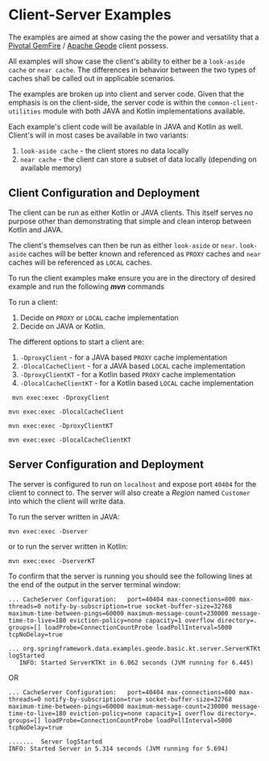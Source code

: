 # Client-Server Examples

The examples are aimed at show casing the the power and versatility that a [Pivotal GemFire](https://pivotal.io/pivotal-gemfire) / [Apache Geode](http://geode.apache.org/) client possess.

All examples will show case the client's ability to either be a `look-aside cache` or `near cache`. The differences in behavior between the two types of caches shall be called out in applicable scenarios.

The examples are broken up into client and server code. Given that the emphasis is on the client-side, the server code is within the `common-client-utilities` module with both JAVA and Kotlin implementations available.

Each example's client code will be available in JAVA and Kotlin as well.
Client's will in most cases be available in two variants:
1. `look-aside cache` - the client stores no data locally
1. `near cache` - the client can store a subset of data locally (depending on available memory)

## Client Configuration and Deployment
The client can be run as either Kotlin or JAVA clients. This itself serves no purpose other than demonstrating that simple and clean interop between Kotlin and JAVA.

The client's themselves can then be run as either `look-aside` or `near`. `look-aside` caches will be better known and referenced as `PROXY` caches and `near` caches will be referenced as `LOCAL` caches.

To run the client examples make ensure you are in the directory of desired example and run the following _**mvn**_ commands

To run a client:
1. Decide on `PROXY` or `LOCAL` cache implementation
1. Decide on JAVA or Kotlin.

The different options to start a client are:
1. `-DproxyClient` - for a JAVA based `PROXY` cache implementation
1. `-DlocalCacheClient` - for a JAVA based `LOCAL` cache implementation
1. `-DproxyClientKT` - for a Kotlin based `PROXY` cache implementation
1. `-DlocalCacheClientKT` - for a Kotlin based `LOCAL` cache implementation

```
 mvn exec:exec -DproxyClient
```
```
mvn exec:exec -DlocalCacheClient
```
```
mvn exec:exec -DproxyClientKT
```
```
mvn exec:exec -DlocalCacheClientKT
```
## Server Configuration and Deployment
The server is configured to run on `localhost` and expose port `40404` for the client to connect to.
The server will also create a _Region_ named `Customer` into which the client will write data.

To run the server written in JAVA: 

```
mvn exec:exec -Dserver
``` 

or to run the server written in Kotlin: 

```
mvn exec:exec -DserverKT
```
 
To confirm that the server is running you should see the following lines at the end of the output in the server terminal window: 

```
... CacheServer Configuration:   port=40404 max-connections=800 max-threads=0 notify-by-subscription=true socket-buffer-size=32768 maximum-time-between-pings=60000 maximum-message-count=230000 message-time-to-live=180 eviction-policy=none capacity=1 overflow directory=. groups=[] loadProbe=ConnectionCountProbe loadPollInterval=5000 tcpNoDelay=true
   
... org.springframework.data.examples.geode.basic.kt.server.ServerKTKt logStarted
   INFO: Started ServerKTKt in 6.062 seconds (JVM running for 6.445)
```  
OR 
```
... CacheServer Configuration:   port=40404 max-connections=800 max-threads=0 notify-by-subscription=true socket-buffer-size=32768 maximum-time-between-pings=60000 maximum-message-count=230000 message-time-to-live=180 eviction-policy=none capacity=1 overflow directory=. groups=[] loadProbe=ConnectionCountProbe loadPollInterval=5000 tcpNoDelay=true

.......  Server logStarted
INFO: Started Server in 5.314 seconds (JVM running for 5.694)
```